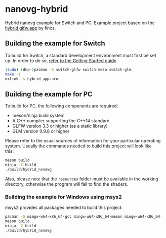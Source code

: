 # nanovg-hybrid

Hybrid nanovg example for Switch and PC. Example project based on the [hybrid glfw app](https://github.com/fincs/hybrid_app) by fincs.

## Building the example for Switch

To build for Switch, a standard development environment must first be set up. In order to do so, [refer to the Getting Started guide](https://devkitpro.org/wiki/Getting_Started).

```bash
(sudo) (dkp-)pacman -S switch-glfw switch-mesa switch-glm
make -j
nxlink -s hybrid_app.nro
```

## Building the example for PC

To build for PC, the following components are required:

- meson/ninja build system
- A C++ compiler supporting the C++14 standard
- GLFW version 3.3 or higher (as a static library)
- GLM version 0.9.8 or higher

Please refer to the usual sources of information for your particular operating system. Usually the commands needed to build this project will look like this:

```bash
meson build
ninja -C build
./build/hybrid_nanovg
```

Also, please note that the `resources` folder must be available in the working directory, otherwise the program will fail to find the shaders.

### Building the example for Windows using msys2

msys2 provides all packages needed to build this project:

```bash
pacman -S mingw-w64-x86_64-gcc mingw-w64-x86_64-meson mingw-w64-x86_64-ninja mingw-w64-x86_64-pkg-config mingw-w64-x86_64-glfw mingw-w64-x86_64-glm
meson build
ninja -C build
./build/hybrid_nanovg
```
